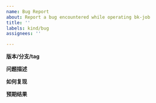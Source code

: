 ```yaml
---
name: Bug Report
about: Report a bug encountered while operating bk-job
title: ''
labels: kind/bug
assignees: ''

---
```


**版本/分支/tag**

**问题描述**

**如何复现**

**预期结果**
